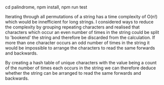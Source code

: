 cd palindrome, npm install, npm run test

Iterating through all permutations of a string has a time complexity of O(n!) which would be innefficient for long strings. I considered ways to reduce the complexity by grouping repeating characters and realised that characters which occur an even number of times in the string could be split to 'bookend' the string and therefore be discarded from the calculation. If more than one character occurs an odd number of times in the string it would be impossible to arrange the characters to read the same forwards and backwards.

By creating a hash table of unique characters with the value being a count of the number of times each occurs in the string we can therefore deduce whether the string can be arranged to read the same forwards and backwards. 

